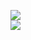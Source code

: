 [![](https://img.shields.io/badge/Made%20With-Github%20Spray-lightgrey.svg?style=for-the-badge&logo=github)](https://github.com/Annihil/github-spray#2822)  
[![](https://i.imgur.com/2DrTn0Z.gif)](https://github.com/Annihil/github-spray)